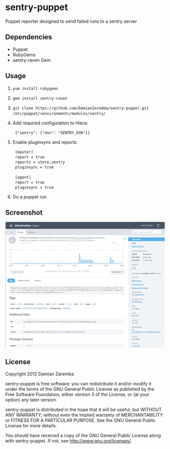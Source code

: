# sentry-puppet

Puppet reporter designed to send failed runs to a sentry server

## Dependencies

* Puppet
* RubyGems
* sentry-raven Gem

## Usage

1. `yum install rubygems`
2. `gem install sentry-raven`
3. `git clone https://github.com/DamianZaremba/sentry-puppet.git /etc/puppet/<environment>/modules/sentry/`
4. Add required configuration to Hiera:

        {"sentry": {"dsn": "SENTRY_DSN"}}

5. Enable pluginsync and reports:

        [master]
        report = true
        reports = store,sentry
        pluginsync = true

        [agent]
        report = true
        pluginsync = true

6. Do a puppet run

## Screenshot

![Screenshot](https://github.com/DamianZaremba/sentry-puppet/raw/master/screenshot.png)

## License

Copyright 2012 Damian Zaremba

sentry-puppet is free software: you can redistribute it and/or modify
it under the terms of the GNU General Public License as published by
the Free Software Foundation, either version 3 of the License, or
(at your option) any later version.

sentry-puppet is distributed in the hope that it will be useful,
but WITHOUT ANY WARRANTY; without even the implied warranty of
MERCHANTABILITY or FITNESS FOR A PARTICULAR PURPOSE.  See the
GNU General Public License for more details.

You should have received a copy of the GNU General Public License
along with sentry-puppet.  If not, see <http://www.gnu.org/licenses/>.
